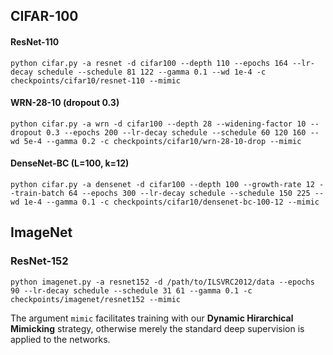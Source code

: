 
## CIFAR-100


#### ResNet-110
```
python cifar.py -a resnet -d cifar100 --depth 110 --epochs 164 --lr-decay schedule --schedule 81 122 --gamma 0.1 --wd 1e-4 -c checkpoints/cifar10/resnet-110 --mimic
```

#### WRN-28-10 (dropout 0.3)
```
python cifar.py -a wrn -d cifar100 --depth 28 --widening-factor 10 --dropout 0.3 --epochs 200 --lr-decay schedule --schedule 60 120 160 --wd 5e-4 --gamma 0.2 -c checkpoints/cifar10/wrn-28-10-drop --mimic
```

#### DenseNet-BC (L=100, k=12)
```
python cifar.py -a densenet -d cifar100 --depth 100 --growth-rate 12 --train-batch 64 --epochs 300 --lr-decay schedule --schedule 150 225 --wd 1e-4 --gamma 0.1 -c checkpoints/cifar10/densenet-bc-100-12 --mimic
```



## ImageNet

### ResNet-152
```
python imagenet.py -a resnet152 -d /path/to/ILSVRC2012/data --epochs 90 --lr-decay schedule --schedule 31 61 --gamma 0.1 -c checkpoints/imagenet/resnet152 --mimic
```


The argument `mimic` facilitates training with our **Dynamic Hirarchical Mimicking** strategy, otherwise merely the standard deep supervision is applied to the networks.
